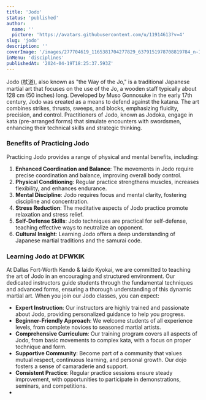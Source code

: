 ```yaml
---
title: 'Jodo'
status: 'published'
author:
  name: ''
  picture: 'https://avatars.githubusercontent.com/u/11914613?v=4'
slug: 'jodo'
description: ''
coverImage: '/images/277704619_1165381704277829_6379151978708819784_n-IyMT.jpg'
inMenu: 'disciplines'
publishedAt: '2024-04-19T18:25:37.593Z'
---
```


Jodo (杖道), also known as "the Way of the Jo," is a traditional Japanese martial art that focuses on the use of the Jo, a wooden staff typically about 128 cm (50 inches) long. Developed by Muso Gonnosuke in the early 17th century, Jodo was created as a means to defend against the katana. The art combines strikes, thrusts, sweeps, and blocks, emphasizing fluidity, precision, and control. Practitioners of Jodo, known as Jodoka, engage in kata (pre-arranged forms) that simulate encounters with swordsmen, enhancing their technical skills and strategic thinking.

### Benefits of Practicing Jodo

Practicing Jodo provides a range of physical and mental benefits, including:

1. **Enhanced Coordination and Balance**: The movements in Jodo require precise coordination and balance, improving overall body control.
2. **Physical Conditioning**: Regular practice strengthens muscles, increases flexibility, and enhances endurance.
3. **Mental Discipline**: Jodo requires focus and mental clarity, fostering discipline and concentration.
4. **Stress Reduction**: The meditative aspects of Jodo practice promote relaxation and stress relief.
5. **Self-Defense Skills**: Jodo techniques are practical for self-defense, teaching effective ways to neutralize an opponent.
6. **Cultural Insight**: Learning Jodo offers a deep understanding of Japanese martial traditions and the samurai code.

### Learning Jodo at DFWKIK

At Dallas Fort-Worth Kendo & Iaido Kyokai, we are committed to teaching the art of Jodo in an encouraging and structured environment. Our dedicated instructors guide students through the fundamental techniques and advanced forms, ensuring a thorough understanding of this dynamic martial art. When you join our Jodo classes, you can expect:

- **Expert Instruction**: Our instructors are highly trained and passionate about Jodo, providing personalized guidance to help you progress.
- **Beginner-Friendly Approach**: We welcome students of all experience levels, from complete novices to seasoned martial artists.
- **Comprehensive Curriculum**: Our training program covers all aspects of Jodo, from basic movements to complex kata, with a focus on proper technique and form.
- **Supportive Community**: Become part of a community that values mutual respect, continuous learning, and personal growth. Our dojo fosters a sense of camaraderie and support.
- **Consistent Practice**: Regular practice sessions ensure steady improvement, with opportunities to participate in demonstrations, seminars, and competitions.
- 